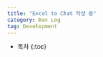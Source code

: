 ```yaml
---
title: "Excel to Chat 작성 중"
category: Dev Log
tag: Development
---
```








* 목차
{:toc}











